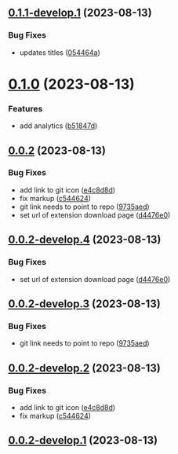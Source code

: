 ## [0.1.1-develop.1](https://git.lumeweb.com/LumeWeb/web3extension.io/compare/v0.1.0...v0.1.1-develop.1) (2023-08-13)


### Bug Fixes

* updates titles ([054464a](https://git.lumeweb.com/LumeWeb/web3extension.io/commit/054464a9c5eff0b0facc7b1b68ae41e9aee4ddee))

# [0.1.0](https://git.lumeweb.com/LumeWeb/web3extension.io/compare/v0.0.2...v0.1.0) (2023-08-13)


### Features

* add analytics ([b51847d](https://git.lumeweb.com/LumeWeb/web3extension.io/commit/b51847da061ee785d84a0853f7b1a36b066c5bc9))

## [0.0.2](https://git.lumeweb.com/LumeWeb/web3extension.io/compare/v0.0.1...v0.0.2) (2023-08-13)


### Bug Fixes

* add link to git icon ([e4c8d8d](https://git.lumeweb.com/LumeWeb/web3extension.io/commit/e4c8d8dd6028ba99ba4cd5e5624bf7b1b96d4fec))
* fix markup ([c544624](https://git.lumeweb.com/LumeWeb/web3extension.io/commit/c54462432975dc0b36f9455cda03f44e32267457))
* git link needs to point to repo ([9735aed](https://git.lumeweb.com/LumeWeb/web3extension.io/commit/9735aedd0cea8627fbf0a5790fda5cd2f7f0371a))
* set url of extension download page ([d4476e0](https://git.lumeweb.com/LumeWeb/web3extension.io/commit/d4476e0fb3acb278c7b6e44ff2d2b2e8843df62b))

## [0.0.2-develop.4](https://git.lumeweb.com/LumeWeb/web3extension.io/compare/v0.0.2-develop.3...v0.0.2-develop.4) (2023-08-13)


### Bug Fixes

* set url of extension download page ([d4476e0](https://git.lumeweb.com/LumeWeb/web3extension.io/commit/d4476e0fb3acb278c7b6e44ff2d2b2e8843df62b))

## [0.0.2-develop.3](https://git.lumeweb.com/LumeWeb/web3extension.io/compare/v0.0.2-develop.2...v0.0.2-develop.3) (2023-08-13)


### Bug Fixes

* git link needs to point to repo ([9735aed](https://git.lumeweb.com/LumeWeb/web3extension.io/commit/9735aedd0cea8627fbf0a5790fda5cd2f7f0371a))

## [0.0.2-develop.2](https://git.lumeweb.com/LumeWeb/web3extension.io/compare/v0.0.2-develop.1...v0.0.2-develop.2) (2023-08-13)


### Bug Fixes

* add link to git icon ([e4c8d8d](https://git.lumeweb.com/LumeWeb/web3extension.io/commit/e4c8d8dd6028ba99ba4cd5e5624bf7b1b96d4fec))
* fix markup ([c544624](https://git.lumeweb.com/LumeWeb/web3extension.io/commit/c54462432975dc0b36f9455cda03f44e32267457))

## [0.0.2-develop.1](https://git.lumeweb.com/LumeWeb/web3extension.io/compare/v0.0.1...v0.0.2-develop.1) (2023-08-13)
